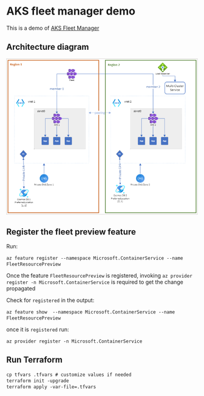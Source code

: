 # AKS fleet manager demo

This is a demo of [AKS Fleet Manager](https://learn.microsoft.com/en-gb/azure/kubernetes-fleet/)

## Architecture diagram

![diagram](/images/architecture_diagram.png)

## Register the fleet preview feature

Run:
```
az feature register --namespace Microsoft.ContainerService --name FleetResourcePreview
```

Once the feature `FleetResourcePreview` is registered, invoking `az provider register -n Microsoft.ContainerService` is required to get the change propagated

Check for `registered` in the output:

```
az feature show  --namespace Microsoft.ContainerService --name FleetResourcePreview
```

once it is `registered` run:

```
az provider register -n Microsoft.ContainerService
```

## Run Terraform

```
cp tfvars .tfvars # customize values if needed
terraform init -upgrade
terraform apply -var-file=.tfvars
```
